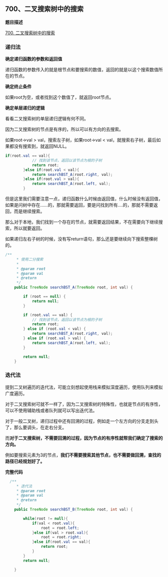 ## 700、二叉搜索树中的搜索

**题目描述**

[700. 二叉搜索树中的搜索](https://leetcode-cn.com/problems/search-in-a-binary-search-tree/)

### 递归法

**确定递归函数的参数和返回值**

递归函数的参数传入的就是根节点和要搜索的数值，返回的就是以这个搜索数值所在的节点。

**确定终止条件**

如果root为空，或者找到这个数值了，就返回root节点。

**确定单层递归的逻辑**

看看二叉搜索树的单层递归逻辑有何不同。

因为二叉搜索树的节点是有序的，所以可以有方向的去搜索。

如果root->val > val，搜索左子树，如果root->val < val，就搜索右子树，最后如果都没有搜索到，就返回NULL。

~~~ java
if(root.val == val){
            // 找到该节点，返回以该节点为根的子树
            return root;
        }else if(root.val < val){
            return searchBST_A(root.right, val);
        }else if(root.val > val){
            return searchBST_A(root.left, val);
        }
~~~

但是这里我们需要注意一点，递归函数什么时候由返回值，什么时候没有返回值，如果是问树中存在……的，那就需要返回，要是问找到所有….的，那就不需要返回，而是继续搜索。

那么对于本地，我们找到一个存在的节点，就需要返回结果，不在需要向下继续搜索，所以就要返回。

如果递归左右子树的时候，没有写return语句，那么还是要继续向下搜索整棵树的。

~~~ java
/**
     * 使用二分搜索
     * 
     * @param root
     * @param val
     * @return
     */
    public TreeNode searchBST_A(TreeNode root, int val) {

        if (root == null) {
            return null;
        }

        if (root.val == val) {
            // 找到该节点，返回以该节点为根的子树
            return root;
        } else if (root.val < val) {
            return searchBST_A(root.right, val);
        } else if (root.val > val) {
            return searchBST_A(root.left, val);
        }

        return null;
    }
~~~

### 迭代法

提到二叉树遍历的迭代法，可能立刻想起使用栈来模拟深度遍历，使用队列来模拟广度遍历。

对于二叉搜索树可就不一样了，因为二叉搜索树的特殊性，也就是节点的有序性，可以不使用辅助栈或者队列就可以写出迭代法。

对于一般二叉树，递归过程中还有回溯的过程，例如走一个左方向的分支走到头了，那么要调头，在走右分支。

而**对于二叉搜索树，不需要回溯的过程，因为节点的有序性就帮我们确定了搜索的方向。**

例如要搜索元素为3的节点，**我们不需要搜索其他节点，也不需要做回溯，查找的路径已经规划好了。**

**完整代码**

~~~ java
  /**
     * 迭代法
     * @param root
     * @param val
     * @return
     */
    public TreeNode searchBST_B(TreeNode root, int val) {

        while(root != null){
            if(val < root.val){
                root = root.left;
            }else if(val > root.val){
                root = root.right;
            }else if(root.val == val){
                return root;
            }
        }
        return null;

    }
~~~


